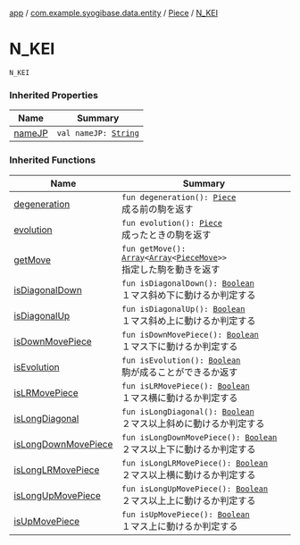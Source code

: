 [app](../../index.md) / [com.example.syogibase.data.entity](../index.md) / [Piece](index.md) / [N_KEI](./-n_-k-e-i.md)

# N_KEI

`N_KEI`

### Inherited Properties

| Name | Summary |
|---|---|
| [nameJP](name-j-p.md) | `val nameJP: `[`String`](https://kotlinlang.org/api/latest/jvm/stdlib/kotlin/-string/index.html) |

### Inherited Functions

| Name | Summary |
|---|---|
| [degeneration](degeneration.md) | `fun degeneration(): `[`Piece`](index.md)<br>成る前の駒を返す |
| [evolution](evolution.md) | `fun evolution(): `[`Piece`](index.md)<br>成ったときの駒を返す |
| [getMove](get-move.md) | `fun getMove(): `[`Array`](https://kotlinlang.org/api/latest/jvm/stdlib/kotlin/-array/index.html)`<`[`Array`](https://kotlinlang.org/api/latest/jvm/stdlib/kotlin/-array/index.html)`<`[`PieceMove`](../../com.example.syogibase.domain.value/-piece-move/index.md)`>>`<br>指定した駒を動きを返す |
| [isDiagonalDown](is-diagonal-down.md) | `fun isDiagonalDown(): `[`Boolean`](https://kotlinlang.org/api/latest/jvm/stdlib/kotlin/-boolean/index.html)<br>１マス斜め下に動けるか判定する |
| [isDiagonalUp](is-diagonal-up.md) | `fun isDiagonalUp(): `[`Boolean`](https://kotlinlang.org/api/latest/jvm/stdlib/kotlin/-boolean/index.html)<br>１マス斜め上に動けるか判定する |
| [isDownMovePiece](is-down-move-piece.md) | `fun isDownMovePiece(): `[`Boolean`](https://kotlinlang.org/api/latest/jvm/stdlib/kotlin/-boolean/index.html)<br>１マス下に動けるか判定する |
| [isEvolution](is-evolution.md) | `fun isEvolution(): `[`Boolean`](https://kotlinlang.org/api/latest/jvm/stdlib/kotlin/-boolean/index.html)<br>駒が成ることができるか返す |
| [isLRMovePiece](is-l-r-move-piece.md) | `fun isLRMovePiece(): `[`Boolean`](https://kotlinlang.org/api/latest/jvm/stdlib/kotlin/-boolean/index.html)<br>１マス横に動けるか判定する |
| [isLongDiagonal](is-long-diagonal.md) | `fun isLongDiagonal(): `[`Boolean`](https://kotlinlang.org/api/latest/jvm/stdlib/kotlin/-boolean/index.html)<br>２マス以上斜めに動けるか判定する |
| [isLongDownMovePiece](is-long-down-move-piece.md) | `fun isLongDownMovePiece(): `[`Boolean`](https://kotlinlang.org/api/latest/jvm/stdlib/kotlin/-boolean/index.html)<br>２マス以上下に動けるか判定する |
| [isLongLRMovePiece](is-long-l-r-move-piece.md) | `fun isLongLRMovePiece(): `[`Boolean`](https://kotlinlang.org/api/latest/jvm/stdlib/kotlin/-boolean/index.html)<br>２マス以上横に動けるか判定する |
| [isLongUpMovePiece](is-long-up-move-piece.md) | `fun isLongUpMovePiece(): `[`Boolean`](https://kotlinlang.org/api/latest/jvm/stdlib/kotlin/-boolean/index.html)<br>２マス以上上に動けるか判定する |
| [isUpMovePiece](is-up-move-piece.md) | `fun isUpMovePiece(): `[`Boolean`](https://kotlinlang.org/api/latest/jvm/stdlib/kotlin/-boolean/index.html)<br>１マス上に動けるか判定する |
